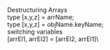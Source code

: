 Destructuring Arrays\
type [x,y,z] = arrName;\
type [x,y,z] = objName.keyName;\
switching variables\
[arrEl1, arrEl2] = [arrEl2, arrEl1]\
